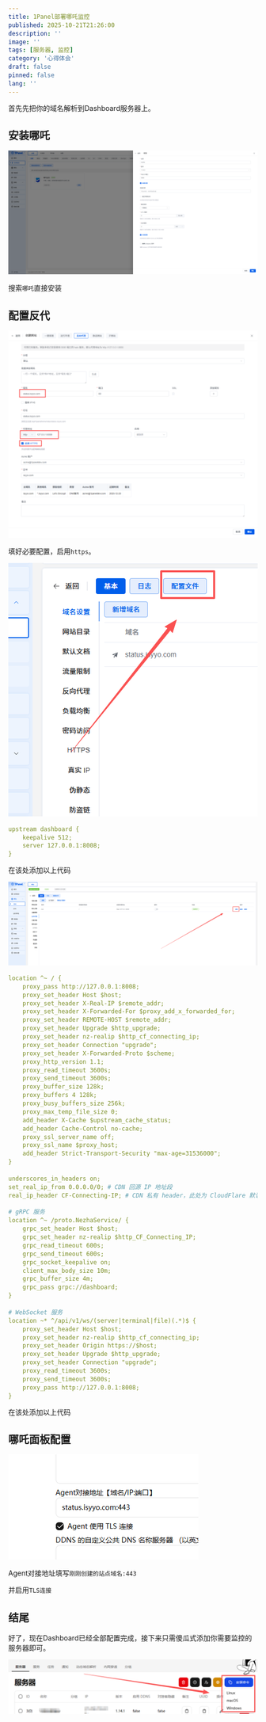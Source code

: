 ```yaml
---
title: 1Panel部署哪吒监控
published: 2025-10-21T21:26:00
description: ''
image: ''
tags: [服务器, 监控]
category: '心得体会'
draft: false
pinned: false
lang: ''
---
```


首先先把你的域名解析到Dashboard服务器上。

## 安装哪吒

![](./image.png)

搜索`哪吒`直接安装

## 配置反代

![](./image-1.png)

填好必要配置，启用`https`。

![](./image-2.png)

```yml
upstream dashboard {
    keepalive 512;
    server 127.0.0.1:8008;
}
```

在该处添加以上代码

![](./image-3.png)

```yml
location ^~ / {
    proxy_pass http://127.0.0.1:8008;
    proxy_set_header Host $host;
    proxy_set_header X-Real-IP $remote_addr;
    proxy_set_header X-Forwarded-For $proxy_add_x_forwarded_for;
    proxy_set_header REMOTE-HOST $remote_addr;
    proxy_set_header Upgrade $http_upgrade;
    proxy_set_header nz-realip $http_cf_connecting_ip;
    proxy_set_header Connection "upgrade";
    proxy_set_header X-Forwarded-Proto $scheme;
    proxy_http_version 1.1;
    proxy_read_timeout 3600s;
    proxy_send_timeout 3600s;
    proxy_buffer_size 128k;
    proxy_buffers 4 128k;
    proxy_busy_buffers_size 256k;
    proxy_max_temp_file_size 0;
    add_header X-Cache $upstream_cache_status;
    add_header Cache-Control no-cache;
    proxy_ssl_server_name off;
    proxy_ssl_name $proxy_host;
    add_header Strict-Transport-Security "max-age=31536000";
}

underscores_in_headers on;
set_real_ip_from 0.0.0.0/0; # CDN 回源 IP 地址段
real_ip_header CF-Connecting-IP; # CDN 私有 header，此处为 CloudFlare 默认

# gRPC 服务
location ^~ /proto.NezhaService/ {
    grpc_set_header Host $host;
    grpc_set_header nz-realip $http_CF_Connecting_IP;
    grpc_read_timeout 600s;
    grpc_send_timeout 600s;
    grpc_socket_keepalive on;
    client_max_body_size 10m;
    grpc_buffer_size 4m;
    grpc_pass grpc://dashboard;
}

# WebSocket 服务
location ~* ^/api/v1/ws/(server|terminal|file)(.*)$ {
    proxy_set_header Host $host;
    proxy_set_header nz-realip $http_cf_connecting_ip;
    proxy_set_header Origin https://$host;
    proxy_set_header Upgrade $http_upgrade;
    proxy_set_header Connection "upgrade";
    proxy_read_timeout 3600s;
    proxy_send_timeout 3600s;
    proxy_pass http://127.0.0.1:8008;
}
```

在该处添加以上代码

## 哪吒面板配置

![](./image-4.png)

Agent对接地址填写`刚刚创建的站点域名:443`

并启用`TLS连接`

## 结尾

好了，现在Dashboard已经全部配置完成，接下来只需傻瓜式添加你需要监控的服务器即可。

![](./image-5.png)